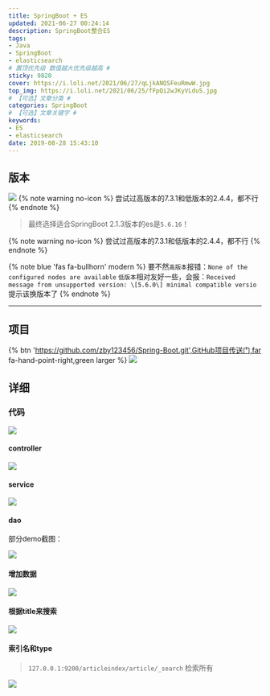 ```yaml
---
title: SpringBoot + ES
updated: 2021-06-27 00:24:14
description: SpringBoot整合ES
tags:
- Java
- SpringBoot
- elasticsearch
# 置顶优先级 数值越大优先级越高 #
sticky: 9820
cover: https://i.loli.net/2021/06/27/qLjkANQSFeuRmwW.jpg
top_img: https://i.loli.net/2021/06/25/fFpQi2wJKyVLduS.jpg
# 【可选】文章分类 #
categories: SpringBoot
# 【可选】文章关键字 #
keywords:
- ES
- elasticsearch
date: 2019-08-28 15:43:10
---
```


## 版本

![](https://i.loli.net/2021/06/27/CiLXfjyWmNJ2zUP.png)
{% note warning no-icon %}
尝试过高版本的7.3.1和低版本的2.4.4，都不行
{% endnote %}

> 最终选择适合SpringBoot 2.1.3版本的es是`5.6.16`！

{% note warning no-icon %}
尝试过高版本的7.3.1和低版本的2.4.4，都不行
{% endnote %}

{% note blue 'fas fa-bullhorn' modern %}
要不然`高版本`报错：`None of the configured nodes are available`
`低版本`相对友好一些，会报：`Received message from unsupported version: \[5.6.0\] minimal compatible versio` 提示该换版本了
{% endnote %}

---
## 项目

{% btn 'https://github.com/zby123456/Spring-Boot.git',GitHub项目传送门,far fa-hand-point-right,green larger %}
![](https://i.loli.net/2021/06/27/yKnVXhJYHfFCSc2.png)
## 详细
### 代码

![](https://i.loli.net/2021/06/27/cKNYWxUQMIuoBG6.png)
#### controller

![](https://i.loli.net/2021/06/27/1XhCblYpL9Hdk7V.png)
#### service

![](https://i.loli.net/2021/06/27/meuoYIzJGWtpvBX.png)
#### dao

部分demo截图：

![](https://i.loli.net/2021/06/27/4wDjC3kcVUIWaxl.png)
#### 增加数据

![](https://i.loli.net/2021/06/27/BroelUTwuiDAmKf.png)
#### 根据title来搜索

![](https://i.loli.net/2021/06/27/jgODTNw1PqhUpry.png)
#### 索引名和type

> `127.0.0.1:9200/articleindex/article/_search` 检索所有

![](https://i.loli.net/2021/06/27/EMiWqFo4VltUOXN.png)
